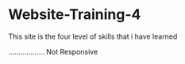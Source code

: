 # Website-Training-4
This site is the four level of skills that i have learned

..................
Not Responsive
